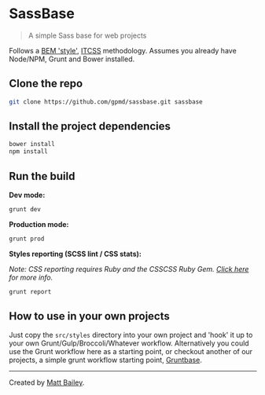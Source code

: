 # SassBase

> A simple Sass base for web projects

Follows a [BEM 'style'](http://csswizardry.com/2013/01/mindbemding-getting-your-head-round-bem-syntax/), [ITCSS](https://speakerdeck.com/dafed/managing-css-projects-with-itcss) methodology. Assumes you already have Node/NPM, Grunt and Bower installed.

## Clone the repo

```bash
git clone https://github.com/gpmd/sassbase.git sassbase
```

## Install the project dependencies

```bash
bower install
npm install
```

## Run the build

**Dev mode:**

```bash
grunt dev
```

**Production mode:**

```bash
grunt prod
```

**Styles reporting (SCSS lint / CSS stats):**

*Note: CSS reporting requires Ruby and the CSSCSS Ruby Gem. [Click here](https://github.com/peterkeating/grunt-csscss) for more info.*

```bash
grunt report
```

## How to use in your own projects

Just copy the `src/styles` directory into your own project and 'hook' it up to your own Grunt/Gulp/Broccoli/Whatever workflow. Alternatively you could use the Grunt workflow here as a starting point, or checkout another of our projects, a simple grunt workflow starting point, [Gruntbase](https://github.com/gpmd/gruntbase).

---

Created by [Matt Bailey](http://mattbailey.io/).
